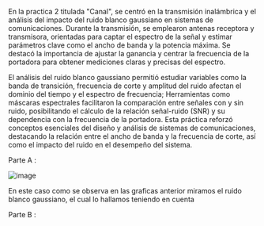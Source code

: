 En la practica 2 titulada "Canal", se centró en la transmisión inalámbrica y el análisis del impacto del ruido blanco gaussiano en sistemas de comunicaciones. Durante la transmisión, se emplearon antenas receptora y transmisora, orientadas para captar el espectro de la señal y estimar parámetros clave como el ancho de banda y la potencia máxima. Se destacó la importancia de ajustar la ganancia y centrar la frecuencia de la portadora para obtener mediciones claras y precisas del espectro.

El análisis del ruido blanco gaussiano permitió estudiar variables como la banda de transición, frecuencia de corte y amplitud del ruido afectan el dominio del tiempo y el espectro de frecuencia; Herramientas como máscaras espectrales facilitaron la comparación entre señales con y sin ruido, posibilitando el cálculo de la relación señal-ruido (SNR) y su dependencia con la frecuencia de la portadora. Esta práctica reforzó conceptos esenciales del diseño y análisis de sistemas de comunicaciones, destacando la relación entre el ancho de banda y la frecuencia de corte, así como el impacto del ruido en el desempeño del sistema.


Parte A :

![image](https://github.com/user-attachments/assets/aa8c7da2-5a26-49ee-be81-020f29989e1f)




En este caso como se observa en las graficas anterior miramos el ruido blanco gaussiano, el cual lo hallamos teniendo en cuenta 









Parte B : 
